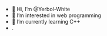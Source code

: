 - 👋 Hi, I’m @Yerbol-White
- 👀 I’m interested in web programming
- 🌱 I’m currently learning С++
- .

<!---
Yerbol-White/Yerbol-White is a ✨ special ✨ repository because its `README.md` (this file) appears on your GitHub profile.
You can click the Preview link to take a look at your changes.
--->
